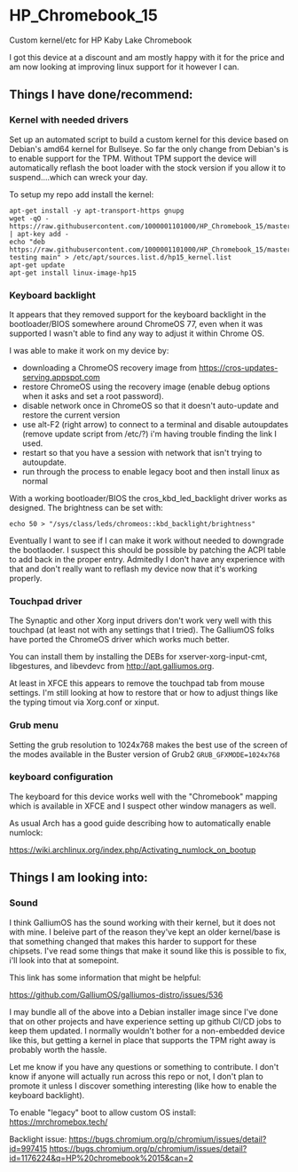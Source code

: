 # HP_Chromebook_15
Custom kernel/etc for HP Kaby Lake Chromebook

I got this device at a discount and am mostly happy with it for the price and am now looking at improving linux support for it however I can. 


## Things I have done/recommend:

### Kernel with needed drivers
Set up an automated script to build a custom kernel for this device based on Debian's amd64 kernel for Bullseye. So far the only change from Debian's is to enable support for the TPM. Without TPM support the device will automatically reflash the boot loader with the stock version if you allow it to suspend....which can wreck your day. 

To setup my repo add install the kernel:
```
apt-get install -y apt-transport-https gnupg
wget -qO - https://raw.githubusercontent.com/1000001101000/HP_Chromebook_15/master/PPA/key.GPG | apt-key add -
echo "deb https://raw.githubusercontent.com/1000001101000/HP_Chromebook_15/master/PPA/ testing main" > /etc/apt/sources.list.d/hp15_kernel.list
apt-get update
apt-get install linux-image-hp15

```

### Keyboard backlight
It appears that they removed support for the keyboard backlight in the bootloader/BIOS somewhere around ChromeOS 77, even when it was supported I wasn't able to find any way to adjust it within Chrome OS.

I was able to make it work on my device by: 
- downloading a ChromeOS recovery image from https://cros-updates-serving.appspot.com
- restore ChromeOS using the recovery image (enable debug options when it asks and set a root password).
- disable network once in ChromeOS so that it doesn't auto-update and restore the current version
- use alt-F2 (right arrow) to connect to a terminal and disable autoupdates (remove update script from /etc/?) i'm having trouble finding the link I used.
- restart so that you have a session with network that isn't trying to autoupdate.
- run through the process to enable legacy boot and then install linux as normal

With a working bootloader/BIOS the cros_kbd_led_backlight driver works as designed. The brightness can be set with:

`echo 50 > "/sys/class/leds/chromeos::kbd_backlight/brightness"`

Eventually I want to see if I can make it work without needed to downgrade the bootlaoder. I suspect this should be possible by patching the ACPI table to add back in the proper entry. Admitedly I don't have any experience with that and don't really want to reflash my device now that it's working properly.


### Touchpad driver
The Synaptic and other Xorg input drivers don't work very well with this touchpad (at least not with any settings that I tried). The GalliumOS folks have ported the ChromeOS driver which works much better. 

You can install them by installing the DEBs for xserver-xorg-input-cmt, libgestures, and libevdevc from http://apt.galliumos.org. 

At least in XFCE this appears to remove the touchpad tab from mouse settings. I'm still looking at how to restore that or how to adjust things like the typing timout via Xorg.conf or xinput. 

### Grub menu
Setting the grub resolution to 1024x768 makes the best use of the screen of the modes available in the Buster version of Grub2
`GRUB_GFXMODE=1024x768`

### keyboard configuration
The keyboard for this device works well with the "Chromebook" mapping which is available in XFCE and I suspect other window managers as well. 

As usual Arch has a good guide describing how to automatically enable numlock:

https://wiki.archlinux.org/index.php/Activating_numlock_on_bootup

## Things I am looking into:



### Sound
I think GalliumOS has the sound working with their kernel, but it does not with mine. I beleive part of the reason they've kept an older kernel/base is that something changed that makes this harder to support for these chipsets. I've read some things that make it sound like this is possible to fix, i'll look into that at somepoint.

This link has some information that might be helpful:

https://github.com/GalliumOS/galliumos-distro/issues/536





I may bundle all of the above into a Debian installer image since I've done that on other projects and have experience setting up github CI/CD jobs to keep them updated. I normally wouldn't bother for a non-embedded device like this, but getting a kernel in place that supports the TPM right away is probably worth the hassle. 

Let me know if you have any questions or something to contribute. I don't know if anyone will actually run across this repo or not, I don't plan to promote it unless I discover something interesting (like how to enable the keyboard backlight).



To enable "legacy" boot to allow custom OS install:
https://mrchromebox.tech/

Backlight issue:
https://bugs.chromium.org/p/chromium/issues/detail?id=997415
https://bugs.chromium.org/p/chromium/issues/detail?id=1176224&q=HP%20chromebook%2015&can=2
